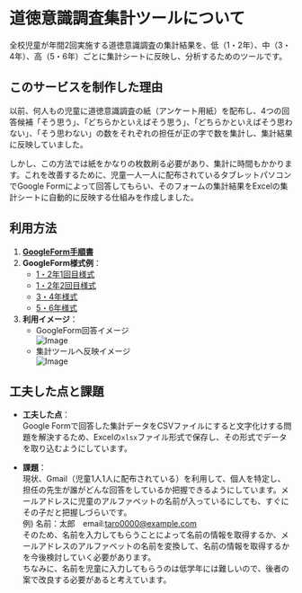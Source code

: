 # 道徳意識調査集計ツールについて

全校児童が年間2回実施する道徳意識調査の集計結果を、低（1・2年）、中（3・4年）、高（5・6年）ごとに集計シートに反映し、分析するためのツールです。

## このサービスを制作した理由

以前、何人もの児童に道徳意識調査の紙（アンケート用紙）を配布し、4つの回答候補「そう思う」、「どちらかといえばそう思う」、「どちらかといえばそう思わない」、「そう思わない」の数をそれぞれの担任が正の字で数を集計し、集計結果に反映していました。

しかし、この方法では紙をかなりの枚数刷る必要があり、集計に時間もかかります。これを改善するために、児童一人一人に配布されているタブレットパソコンでGoogle Formによって回答してもらい、そのフォームの集計結果をExcelの集計シートに自動的に反映する仕組みを作成しました。

## 利用方法

1. **[GoogleForm手順書](https://drive.google.com/file/d/1wZbLiNj0itwgJqB-rKQelXjRnra4mqrE/view?usp=drive_link)**
2. **GoogleForm様式例**：
    - [1・2年1回目様式](https://docs.google.com/forms/d/1sW5VxlJwssp_eZXEipg3bHS1Sv2KiXJn9oy2HGWk-CI/edit)  
    - [1・2年2回目様式](https://docs.google.com/forms/d/1gCxjfpWNqgHs_pC8_-94GDuMor8nEE6YfzbPp3ZSUN8/edit)  
    - [3・4年様式](https://docs.google.com/forms/d/1PyFQd7vF4r7WEKtcpKlE7hlxAPXOaUiipoBHSsQJUfE/edit)  
    - [5・6年様式](https://docs.google.com/forms/d/19pedhnWsaVu5_4K9ylZU1DegkmnGi4gZVGMOYT4z_eo/edit)
3. **利用イメージ**：
    - GoogleForm回答イメージ  
    ![Image](https://github.com/user-attachments/assets/77fbb11b-0167-4bfd-a282-c31461b2b0f6)
    - 集計ツールへ反映イメージ  
    ![Image](https://github.com/user-attachments/assets/ddd84226-7496-46a8-a005-c6c0a62ba5ad)
## 工夫した点と課題

- **工夫した点**：  
    Google Formで回答した集計データをCSVファイルにすると文字化けする問題を解決するため、Excelの`xlsx`ファイル形式で保存し、その形式でデータを取り込むようにしています。

- **課題**：  
現状、Gmail（児童1人1人に配布されている）を利用して、個人を特定し、担任の先生が誰がどんな回答をしているか把握できるようにしています。メールアドレスに児童のアルファベットの名前が入っているにしても、すぐにその子だと把握しづらいです。  
例) 名前：太郎　email:taro0000@example.com  
そのため、名前を入力してもらうことによって名前の情報を取得するか、メールアドレスのアルファベットの名前を変換して、名前の情報を取得するかを今後検討していく必要があります。  
ちなみに、名前を児童に入力してもらうのは低学年には難しいので、後者の案で改良する必要があると考えています。
